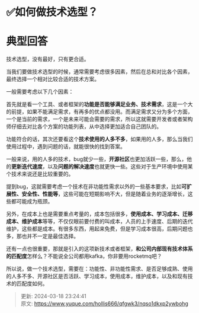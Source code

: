 # ✅如何做技术选型？

# 典型回答


技术选型，没有最好，只有更合适。



当我们要做技术选型的时候，通常需要考虑很多因素，然后在总和对比各个因素，最终选择一个相对比较合适的技术方案。



一般需要考虑以下几个因素：



首先就是看一个工具、或者框架的**功能是否能够满足业务、技术需求**，这是一个大的前提，如果不能满足需求，有再多的优点都没用。而满足需求又分为多个方面，一个是当前的需求，一个是未来可能会需要的需求，所以这就需要开发者或者架构师仔细去对比各个方案的功能列表，从中选择更加适合自己团队的。



功能符合的话，其次还要看这个**技术使用的人多不多**，如果用的人多，那么当我们使用过程中，遇到问题的话，就能很快的找到答案。



一般来说，用的人多的技术，bug就少一些，**开源社区**也更加活跃一些，那么，他的**更新迭代速度**，以及**问题的解决速度**也就更快一些。这些对于生产环境中使用某个技术来说还是比较重要的。



提到bug，这就需要考虑一个技术在非功能性需求以外的一些基本要求，比如**可扩展性、安全性、性能等**，这些可能在短期影响不大，但是随着业务的逐渐增长，这些都可能成为瓶颈。



另外，在成本上也是需要重点考量的，成本包括很多，**使用成本、学习成本、迁移成本、维护成本**等等，不仅仅眼前要付费的叫成本，人员的上手速度、后期的迭代维护，这些都是成本。有很多东西，用起来免费，但是学习成本很高，后期问题也多，那也并不一定是最佳选择。



还有一点也很重要，那就是引入的这项新技术或者框架，**和公司内部现有技术体系的匹配度**怎样么？不能说全公司都用kafka，你非要用rocketmq吧？



所以说，做一个技术选型，需要在：功能性、非功能性需求、是否足够成熟、使用的人多不多、开源社区是否活跃、学习成本，使用成本，维护成本，以及和现有技术的匹配度如何。



> 更新: 2024-03-18 23:24:41  
> 原文: <https://www.yuque.com/hollis666/qfgwk3/nqso1dkxp2ywbohg>